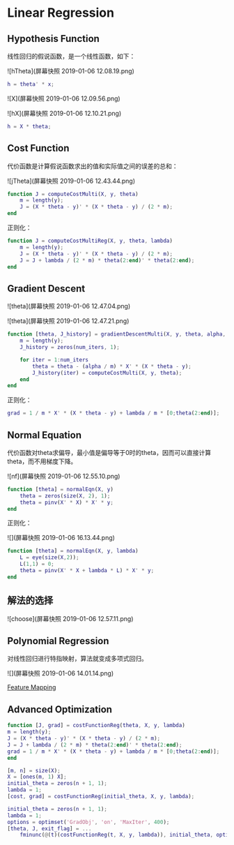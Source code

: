 # Linear Regression

## Hypothesis Function

线性回归的假说函数，是一个线性函数，如下：

![hTheta](屏幕快照 2019-01-06 12.08.19.png)

```matlab
h = theta' * x;
```



![X](屏幕快照 2019-01-06 12.09.56.png)



![hX](屏幕快照 2019-01-06 12.10.21.png)

```matlab
h = X * theta;
```

## Cost Function

代价函数是计算假说函数求出的值和实际值之间的误差的总和：

![jTheta](屏幕快照 2019-01-06 12.43.44.png)

```matlab
function J = computeCostMulti(X, y, theta)
	m = length(y); 
	J = (X * theta - y)' * (X * theta - y) / (2 * m);
end
```

正则化：

```matlab
function J = computeCostMultiReg(X, y, theta, lambda)
	m = length(y); 
	J = (X * theta - y)' * (X * theta - y) / (2 * m);
	J = J + lambda / (2 * m) * theta(2:end)' * theta(2:end);
end
```

## Gradient Descent

![theta](屏幕快照 2019-01-06 12.47.04.png)

![theta](屏幕快照 2019-01-06 12.47.21.png)

```matlab
function [theta, J_history] = gradientDescentMulti(X, y, theta, alpha, num_iters)
	m = length(y); 
	J_history = zeros(num_iters, 1);

    for iter = 1:num_iters
        theta = theta - (alpha / m) * X' * (X * theta - y);
        J_history(iter) = computeCostMulti(X, y, theta);
    end
end
```

正则化：

```matlab
grad = 1 / m * X' * (X * theta - y) + lambda / m * [0;theta(2:end)];
```



## Normal Equation

代价函数对theta求偏导，最小值是偏导等于0时的theta，因而可以直接计算theta，而不用梯度下降。

![nf](屏幕快照 2019-01-06 12.55.10.png)

```matlab
function [theta] = normalEqn(X, y)
	theta = zeros(size(X, 2), 1);
	theta = pinv(X' * X) * X' * y;
end
```

正则化：

![](屏幕快照 2019-01-06 16.13.44.png)

```matlab
function [theta] = normalEqn(X, y, lambda)
	L = eye(size(X,2));
	L(1,1) = 0;
	theta = pinv(X' * X + lambda * L) * X' * y;
end
```



## 解法的选择

![choose](屏幕快照 2019-01-06 12.57.11.png)

## Polynomial Regression

对线性回归进行特指映射，算法就变成多项式回归。

![](屏幕快照 2019-01-06 14.01.14.png)

[Feature Mapping](Feature-Mapping.md)

## Advanced Optimization

``` matlab 
function [J, grad] = costFunctionReg(theta, X, y, lambda)
m = length(y);
J = (X * theta - y)' * (X * theta - y) / (2 * m);
J = J + lambda / (2 * m) * theta(2:end)' * theta(2:end);
grad = 1 / m * X' * (X * theta - y) + lambda / m * [0;theta(2:end)];
end
```

```matlab
[m, n] = size(X);
X = [ones(m, 1) X];
initial_theta = zeros(n + 1, 1);
lambda = 1;
[cost, grad] = costFunctionReg(initial_theta, X, y, lambda);

initial_theta = zeros(n + 1, 1);
lambda = 1;
options = optimset('GradObj', 'on', 'MaxIter', 400);
[theta, J, exit_flag] = ...
	fminunc(@(t)(costFunctionReg(t, X, y, lambda)), initial_theta, options);
```

